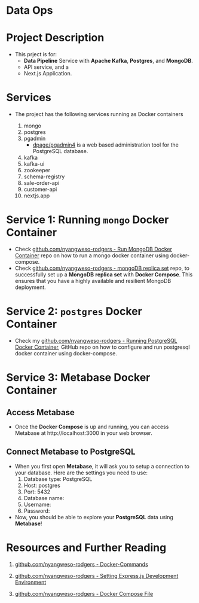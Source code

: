 # Data Ops

# Project Description

- This prject is for:
  - **Data Pipeline** Service with **Apache Kafka**, **Postgres**, and **MongoDB**.
  - API service, and a
  - Next.js Application.

# Services

- The project has the following services running as Docker containers

  1. mongo
  2. postgres
  3. pgadmin
     - [dpage/pgadmin4](https://hub.docker.com/r/dpage/pgadmin4) is a web based administration tool for the PostgreSQL database.
  4. kafka
  5. kafka-ui
  6. zookeeper
  7. schema-registry
  8. sale-order-api
  9. customer-api
  10. nextjs.app

# Service 1: Running `mongo` Docker Container

- Check [github.com/nyangweso-rodgers - Run MongoDB Docker Container](https://github.com/nyangweso-rodgers/My-Databases/blob/main/03-Working-with-MongoDB/02-Setup-MongoDB/01-Run-MongoDB-Docker-Container/Readme.md) repo on how to run a mongo docker container using docker-compose.
- Check [github.com/nyangweso-rodgers - mongoDB replica set](https://github.com/nyangweso-rodgers/My-Databases/blob/main/03-Working-with-MongoDB/01-Fundamentals-of-MongoDB/mongoDB-replica-set/Readme.md) repo, to successfully set up a **MongoDB** **replica set** with **Docker Compose**. This ensures that you have a highly available and resilient MongoDB deployment.

# Service 2: `postgres` Docker Container

- Check my [github.com/nyangweso-rodgers - Running PostgreSQL Docker Container](https://github.com/nyangweso-rodgers/My-Databases/blob/my-dev-branch/02-Working-with-PostgreSQL/01-Setting-up-Postgres-on-Docker/01-With-Docker-Compose/Readme.md), GitHub repo on how to configure and run postgresql docker container using docker-compose.

# Service 3: Metabase Docker Container

## Access Metabase

- Once the **Docker Compose** is up and running, you can access Metabase at http://localhost:3000 in your web browser.

## Connect Metabase to PostgreSQL

- When you first open **Metabase**, it will ask you to setup a connection to your database. Here are the settings you need to use:
  1. Database type: PostgreSQL
  2. Host: postgres
  3. Port: 5432
  4. Database name: <provide database name>
  5. Username: <username>
  6. Password: <password>
- Now, you should be able to explore your **PostgreSQL** data using **Metabase**!

# Resources and Further Reading

1. [github.com/nyangweso-rodgers - Docker-Commands](https://github.com/nyangweso-rodgers/My-Journey-Into-Computer-Science/blob/master/04-VMs-vs-Containers/02-Containers/01-Docker/01-Docker-Commands/Readme.md)

2. [github.com/nyangweso-rodgers - Setting Express.js Development Environment](https://github.com/nyangweso-rodgers/Programming-with-JavaScript/blob/main/03-JavaScript-Frameworks/02-Express.js/01-Setting-Express-Development-Environment/Readme.md)
3. [github.com/nyangweso-rodgers - Docker Compose File](https://github.com/nyangweso-rodgers/My-Journey-Into-Computer-Science/blob/master/04-VMs-vs-Containers/02-Containers/01-Docker/02-Docker-Compose-File/Readme.md)
